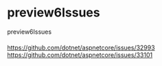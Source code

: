 # preview6Issues
preview6Issues
####
https://github.com/dotnet/aspnetcore/issues/32993
https://github.com/dotnet/aspnetcore/issues/33101


